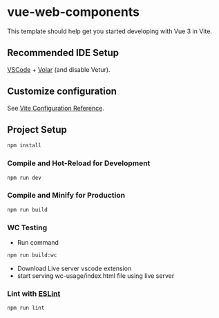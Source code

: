 # vue-web-components

This template should help get you started developing with Vue 3 in Vite.

## Recommended IDE Setup

[VSCode](https://code.visualstudio.com/) + [Volar](https://marketplace.visualstudio.com/items?itemName=Vue.volar) (and disable Vetur).

## Customize configuration

See [Vite Configuration Reference](https://vite.dev/config/).

## Project Setup

```sh
npm install
```

### Compile and Hot-Reload for Development

```sh
npm run dev
```

### Compile and Minify for Production

```sh
npm run build
```

### WC Testing

- Run command

```sh
npm run build:wc
```

- Download Live server vscode extension
- start serving wc-usage/index.html file using live server

### Lint with [ESLint](https://eslint.org/)

```sh
npm run lint
```
